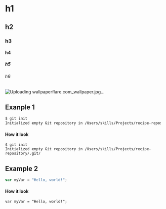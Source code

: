# h1 

## h2

### h3

#### h4 

##### h5 

###### h6 

![Uploading wallpaperflare.com_wallpaper.jpg…]()

## Exanple 1

```sh
$ git init
Initialized empty Git repository in /Users/skills/Projects/recipe-repository/.git/
```

#### How it look

```
$ git init
Initialized empty Git repository in /Users/skills/Projects/recipe-repository/.git/
```

## Example 2 

```js
var myVar = "Hello, world!";
```

#### How it look 

```
var myVar = "Hello, world!";
```

